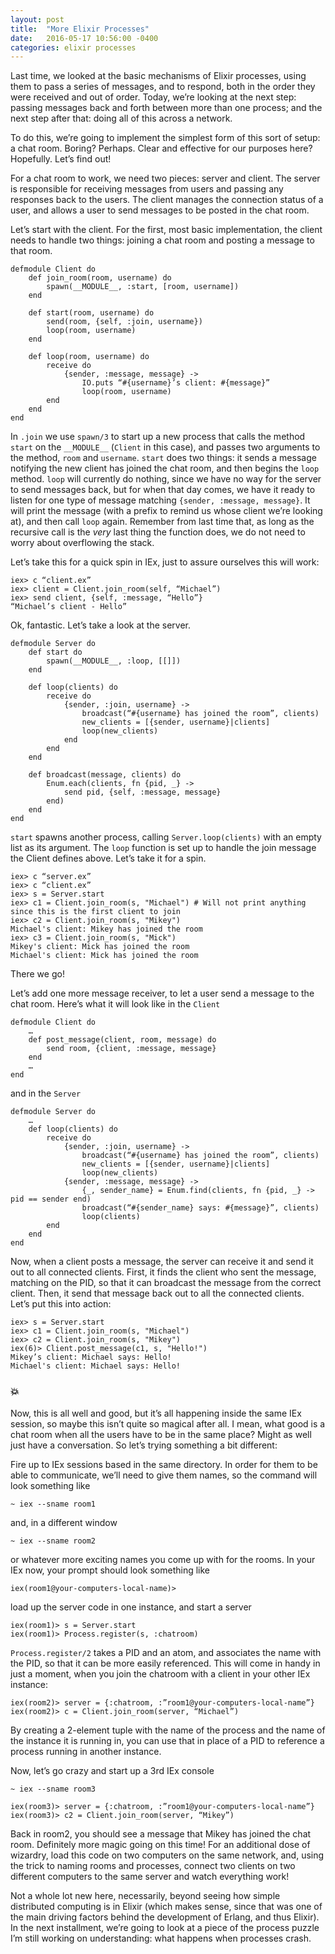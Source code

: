 ```yaml
---
layout: post
title:  "More Elixir Processes"
date:   2016-05-17 10:56:00 -0400
categories: elixir processes
---
```


Last time, we looked at the basic mechanisms of Elixir processes, using them to pass a series of messages, and to respond, both in the order they were received and out of order. Today, we’re looking at the next step: passing messages back and forth between more than one process; and the next step after that: doing all of this across a network.

To do this, we’re going to implement the simplest form of this sort of setup: a chat room. Boring? Perhaps. Clear and effective for our purposes here? Hopefully. Let’s find out!

For a chat room to work, we need two pieces: server and client. The server is responsible for receiving messages from users and passing any responses back to the users. The client manages the connection status of a user, and allows a user to send messages to be posted in the chat room.

Let’s start with the client. For the first, most basic implementation, the client needs to handle two things: joining a chat room and posting a message to that room.

    defmodule Client do
        def join_room(room, username) do
            spawn(__MODULE__, :start, [room, username])
        end

        def start(room, username) do
            send(room, {self, :join, username})
            loop(room, username)
        end

        def loop(room, username) do
            receive do
                {sender, :message, message} ->
                    IO.puts “#{username}’s client: #{message}”
                    loop(room, username)
            end
        end
    end

In `.join` we use `spawn/3` to start up a new process that calls the method `start` on the `__MODULE__` (`Client` in this case), and passes two arguments to the method, `room` and `username`. `start` does two things: it sends a message notifying the new client has joined the chat room, and then begins the `loop` method. `loop` will currently do nothing, since we have no way for the server to send messages back, but for when that day comes, we have it ready to listen for one type of message matching `{sender, :message, message}`. It will print the message (with a prefix to remind us whose client we’re looking at), and then call `loop` again. Remember from last time that, as long as the recursive call is the *very* last thing the function does, we do not need to worry about overflowing the stack.

Let’s take this for a quick spin in IEx, just to assure ourselves this will work:

    iex> c “client.ex”
    iex> client = Client.join_room(self, “Michael”)
    iex> send client, {self, :message, “Hello”}
    “Michael’s client - Hello”

Ok, fantastic. Let’s take a look at the server.

    defmodule Server do
        def start do
            spawn(__MODULE__, :loop, [[]])
        end

        def loop(clients) do
            receive do
                {sender, :join, username} ->
                    broadcast(“#{username} has joined the room”, clients)
                    new_clients = [{sender, username}|clients]
                    loop(new_clients)
                end
            end
        end

        def broadcast(message, clients) do
            Enum.each(clients, fn {pid, _} ->
                send pid, {self, :message, message}
            end)
        end
    end

`start` spawns another process, calling `Server.loop(clients)` with an empty list as its argument. The `loop` function is set up to handle the join message the Client defines above. Let’s take it for a spin.

    iex> c “server.ex”
    iex> c “client.ex”
    iex> s = Server.start
    iex> c1 = Client.join_room(s, "Michael") # Will not print anything since this is the first client to join
    iex> c2 = Client.join_room(s, "Mikey")
    Michael's client: Mikey has joined the room
    iex> c3 = Client.join_room(s, "Mick")
    Mikey's client: Mick has joined the room
    Michael's client: Mick has joined the room

There we go!

Let’s add one more message receiver, to let a user send a message to the chat room. Here’s what it will look like in the `Client`

    defmodule Client do
        …
        def post_message(client, room, message) do
            send room, {client, :message, message}
        end
        …
    end

and in the `Server`

    defmodule Server do
        …
        def loop(clients) do
            receive do
                {sender, :join, username} ->
                    broadcast(“#{username} has joined the room”, clients)
                    new_clients = [{sender, username}|clients]
                    loop(new_clients)
                {sender, :message, message} ->
                    {_, sender_name} = Enum.find(clients, fn {pid, _} -> pid == sender end)
                    broadcast(“#{sender_name} says: #{message}”, clients)
                    loop(clients)
            end
        end
    end

Now, when a client posts a message, the server can receive it and send it out to all connected clients. First, it finds the client who sent the message, matching on the PID, so that it can broadcast the message from the correct client. Then, it send that message back out to all the connected clients. Let’s put this into action:

    iex> s = Server.start
    iex> c1 = Client.join_room(s, "Michael")
    iex> c2 = Client.join_room(s, "Mikey")
    iex(6)> Client.post_message(c1, s, "Hello!")
    Mikey’s client: Michael says: Hello!
    Michael's client: Michael says: Hello!

### :boom:

Now, this is all well and good, but it’s all happening inside the same IEx session, so maybe this isn’t quite so magical after all. I mean, what good is a chat room when all the users have to be in the same place? Might as well just have a conversation. So let’s trying something a bit different:

Fire up to IEx sessions based in the same directory. In order for them to be able to communicate, we’ll need to give them names, so the command will look something like

    ~ iex --sname room1

and, in a different window

    ~ iex --sname room2

or whatever more exciting names you come up with for the rooms. In your IEx now, your prompt should look something like

    iex(room1@your-computers-local-name)>

load up the server code in one instance, and start a server

    iex(room1)> s = Server.start
    iex(room1)> Process.register(s, :chatroom)

`Process.register/2` takes a PID and an atom, and associates the name with the PID, so that it can be more easily referenced. This will come in handy in just a moment, when you join the chatroom with a client in your other IEx instance:

    iex(room2)> server = {:chatroom, :”room1@your-computers-local-name”}
    iex(room2)> c = Client.join_room(server, “Michael”)

By creating a 2-element tuple with the name of the process and the name of the instance it is running in, you can use that in place of a PID to reference a process running in another instance.

Now, let’s go crazy and start up a 3rd IEx console

    ~ iex --sname room3

    iex(room3)> server = {:chatroom, :”room1@your-computers-local-name”}
    iex(room3)> c2 = Client.join_room(server, “Mikey”)

Back in room2, you should see a message that Mikey has joined the chat room. Definitely more magic going on this time! For an additional dose of wizardry, load this code on two computers on the same network, and, using the trick to naming rooms and processes, connect two clients on two different computers to the same server and watch everything work!

Not a whole lot new here, necessarily, beyond seeing how simple distributed computing is in Elixir (which makes sense, since that was one of the main driving factors behind the development of Erlang, and thus Elixir). In the next installment, we’re going to look at a piece of the process puzzle I’m still working on understanding: what happens when processes crash.
